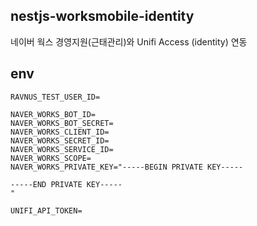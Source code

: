 ## nestjs-worksmobile-identity

네이버 웍스 경영지원(근태관리)와 Unifi Access (identity) 연동



## env
```
RAVNUS_TEST_USER_ID=

NAVER_WORKS_BOT_ID=
NAVER_WORKS_BOT_SECRET=
NAVER_WORKS_CLIENT_ID=
NAVER_WORKS_SECRET_ID=
NAVER_WORKS_SERVICE_ID=
NAVER_WORKS_SCOPE=
NAVER_WORKS_PRIVATE_KEY="-----BEGIN PRIVATE KEY-----

-----END PRIVATE KEY-----
"

UNIFI_API_TOKEN=
```